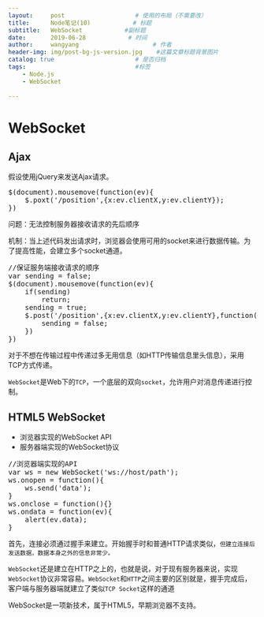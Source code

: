 ```yaml
---
layout:     post                    # 使用的布局（不需要改）
title:      Node笔记(10)            # 标题 
subtitle:   WebSocket            #副标题
date:       2019-06-28            # 时间
author:     wangyang                     # 作者
header-img: img/post-bg-js-version.jpg    #这篇文章标题背景图片
catalog: true                       # 是否归档
tags:                               #标签
    - Node.js
    - WebSocket
     
---
```


WebSocket
=====================

Ajax
-----------------------
假设使用jQuery来发送Ajax请求。
<pre>$(document).mousemove(function(ev){
	$.poxt('/position',{x:ev.clientX,y:ev.clientY});
})</pre>
问题：无法控制服务器接收请求的先后顺序

机制：当上述代码发出请求时，浏览器会使用可用的socket来进行数据传输。为了提高性能，会建立多个socket通道。
<pre>//保证服务端接收请求的顺序
var sending = false;
$(document).mousemove(function(ev){
	if(sending)
		return;
	sending = true;
	$.post('/position',{x:ev.clientX,y:ev.clientY},function(){
		sending = false;	
	})
})</pre>
对于不想在传输过程中传递过多无用信息（如HTTP传输信息里头信息），采用TCP方式传递。

`WebSocket`是Web下的`TCP`，一个底层的双向`socket`，允许用户对消息传递进行控制。

HTML5 WebSocket
---------------------------
* 浏览器实现的WebSocket API
* 服务器端实现的WebSocket协议

<pre>//浏览器端实现的API
var ws = new WebSocket('ws://host/path');
ws.onopen = function(){
	ws.send('data');
}
ws.onclose = function(){}
ws.ondata = function(ev){
	alert(ev.data);
}</pre>

首先，连接必须通过握手来建立。开始握手时和普通HTTP请求类似，`但建立连接后发送数据，数据本身之外的信息非常少。`

`WebSocket`还是建立在HTTP之上的，也就是说，对于现有服务器来说，实现`WebSocket`协议非常容易。`WebSocket`和`HTTP`之间主要的区别就是，握手完成后，客户端与服务器端就建立了类似`TCP Socket`这样的通道

WebSocket是一项新技术，属于HTML5，早期浏览器不支持。



